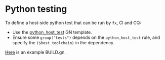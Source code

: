 # Python testing

To define a host-side python test that can be run by `fx`, CI and CQ:

*   Use the [python_host_test](/build/python/python_host_test.gni) GN template.
*   Ensure some `group("tests")` depends on the `python_host_test` rule,
    and specify the `($host_toolchain)` in the dependency.

[Here](/src/tests/end_to_end/lib/power/tests/BUILD.gn) is an example BUILD.gn.
